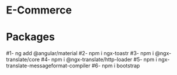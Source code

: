 # E-Commerce

# Packages

#1- ng add @angular/material
#2- npm i ngx-toastr
#3- npm i @ngx-translate/core
#4- npm i @ngx-translate/http-loader
#5- npm i ngx-translate-messageformat-compiler
#6- npm i bootstrap
